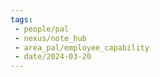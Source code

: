 ```yaml
---
tags:
 - people/pal
 - nexus/note_hub
 - area_pal/employee_capability
 - date/2024-03-20
---
```




